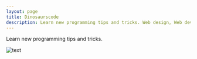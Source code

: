 ```yaml
---
layout: page
title: Dinosaurscode
description: Learn new programming tips and tricks. Web design, Web development, HTML5, CSS3, and much more!
---
```


Learn new programming tips and tricks.

![text](http://3.bp.blogspot.com/-lTAFC5iYfWo/UVg5kNTcdAI/AAAAAAAAL00/_FM4OJEp3zw/s1600/blog-joke-1.jpg)
